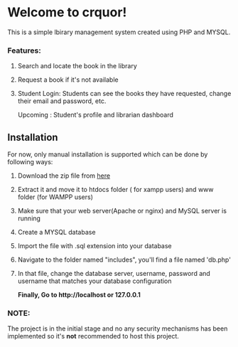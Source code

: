 # Welcome to crquor!

This is a simple lbirary management system created using PHP and MYSQL. 
 
### Features: 
1. Search and locate the book in the library
2. Request a book if it's not available
3. Student Login:
   Students can see the books they have requested, change their email and password, etc.

   Upcoming : Student's profile and librarian dashboard

## Installation

For now, only manual installation is supported which can be done by following ways:

 1. Download the zip file from [here](https://github.com/crquor/library_management_system) 
    
 2. Extract it and move it to htdocs folder ( for xampp users) and www folder (for WAMPP users)

 3. Make sure that your web server(Apache or nginx) and MySQL                      server is running

 4. Create a MYSQL database 

 5. Import the file with .sql extension into your database

  6. Navigate to the folder named "includes", you'll
        find a file named 'db.php'

 7. In that file, change the database server, username, password and username that matches  your database configuration

    
    **Finally, Go to http://localhost or 127.0.0.1**

### NOTE: 
The project is in the initial stage and no any security mechanisms has been implemented so it's **not** recommended to host this project.


